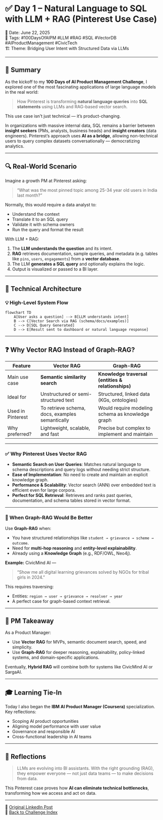 # ✅ Day 1 – Natural Language to SQL with LLM + RAG (Pinterest Use Case)

📅 Date: June 22, 2025  
🔖 Tags: #100DaysOfAIPM #LLM #RAG #SQL #VectorDB #AIProductManagement #CivicTech  
🏗️ Theme: Bridging User Intent with Structured Data via LLMs

---

## 🧠 Summary

As the kickoff to my **100 Days of AI Product Management Challenge**, I explored one of the most fascinating applications of large language models in the real world:  
> How Pinterest is transforming **natural language queries** into **SQL statements** using LLMs and RAG-based vector search.

This use case isn't just technical — it’s product-changing.

In organizations with massive internal data, SQL remains a barrier between **insight seekers** (PMs, analysts, business heads) and **insight creators** (data engineers). Pinterest’s approach uses **AI as a bridge**, allowing non-technical users to query complex datasets conversationally — democratizing analytics.

---

## 🔍 Real-World Scenario

Imagine a growth PM at Pinterest asking:
> “What was the most pinned topic among 25-34 year old users in India last month?”

Normally, this would require a data analyst to:
- Understand the context
- Translate it to an SQL query
- Validate it with schema owners
- Run the query and format the result

With LLM + RAG:
1. The **LLM understands the question** and its intent.
2. **RAG** retrieves documentation, sample queries, and metadata (e.g. tables like `pins`, `users`, `engagements`) from a **vector database**.
3. The LLM **generates a SQL query** and optionally explains the logic.
4. Output is visualized or passed to a BI layer.

---

## 🧠 Technical Architecture

### 💡 High-Level System Flow

```mermaid
flowchart TD
    A[User asks a question] --> B[LLM understands intent]
    B --> C[Vector Search via RAG (schema/docs/examples)]
    C --> D[SQL Query Generated]
    D --> E[Result sent to dashboard or natural language response]
```

---

## ❓ Why Vector RAG Instead of Graph-RAG?

| Feature               | **Vector RAG**                                    | **Graph-RAG**                                      |
|----------------------|---------------------------------------------------|----------------------------------------------------|
| Main use case        | **Semantic similarity search**                    | **Knowledge traversal (entities & relationships)** |
| Ideal for            | Unstructured or semi-structured text              | Structured, linked data (KGs, ontologies)          |
| Used in Pinterest    | To retrieve schema, docs, examples semantically   | Would require modeling schema as knowledge graph   |
| Why preferred?       | Lightweight, scalable, and fast                   | Precise but complex to implement and maintain      |

---

### ✅ Why Pinterest Uses Vector RAG

- **Semantic Search on User Queries**: Matches natural language to schema descriptions and query logs without needing strict structure.
- **Ease of Implementation**: No need to create and maintain an explicit knowledge graph.
- **Performance & Scalability**: Vector search (ANN) over embedded text is efficient even for large corpora.
- **Perfect for SQL Retrieval**: Retrieves and ranks past queries, documentation, and schema tables stored in vector format.

---

### 🧠 When Graph-RAG Would Be Better

Use **Graph-RAG** when:
- You have structured relationships like `student → grievance → scheme → outcome`.
- Need for **multi-hop reasoning** and **entity-level explainability**.
- Already using a **Knowledge Graph** (e.g., RDF/OWL, Neo4j).

**Example:** CivicMind AI —  
> “Show me all digital learning grievances solved by NGOs for tribal girls in 2024.”

This requires traversing:
- Entities: `region → user → grievance → resolver → year`
- A perfect case for graph-based context retrieval.

---

## 🧩 PM Takeaway

As a Product Manager:
- Use **Vector RAG** for MVPs, semantic document search, speed, and simplicity.
- Use **Graph-RAG** for deeper reasoning, explainability, policy-linked systems, and domain-specific applications.

Eventually, **Hybrid RAG** will combine both for systems like CivicMind AI or SargaAI.

---

## 🎓 Learning Tie-In

Today I also began the **IBM AI Product Manager (Coursera)** specialization. Key reflections:
- Scoping AI product opportunities
- Aligning model performance with user value
- Governance and responsible AI
- Cross-functional leadership in AI teams

---

## 💬 Reflections

> LLMs are evolving into BI assistants. With the right grounding (RAG), they empower everyone — not just data teams — to make decisions from data.

This Pinterest case proves how **AI can eliminate technical bottlenecks**, transforming how we access and act on data.

---

📎 [Original LinkedIn Post](https://www.linkedin.com/posts/pmrajesh_100daysofaipm-100daysofaipm-aiproductmanagement-activity-7342835697059315713--kME)  
📁 [Back to Challenge Index](../README.md)